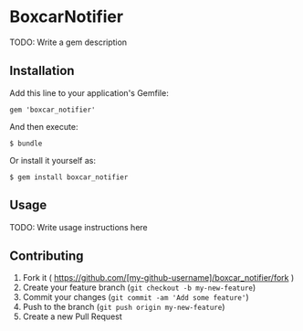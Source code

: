 # BoxcarNotifier

TODO: Write a gem description

## Installation

Add this line to your application's Gemfile:

    gem 'boxcar_notifier'

And then execute:

    $ bundle

Or install it yourself as:

    $ gem install boxcar_notifier

## Usage

TODO: Write usage instructions here

## Contributing

1. Fork it ( https://github.com/[my-github-username]/boxcar_notifier/fork )
2. Create your feature branch (`git checkout -b my-new-feature`)
3. Commit your changes (`git commit -am 'Add some feature'`)
4. Push to the branch (`git push origin my-new-feature`)
5. Create a new Pull Request
